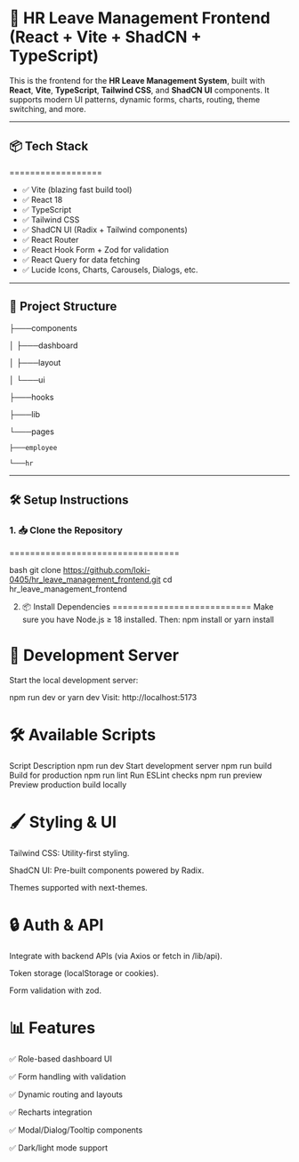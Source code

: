 # 🚀 HR Leave Management Frontend (React + Vite + ShadCN + TypeScript)

This is the frontend for the **HR Leave Management System**, built with **React**, **Vite**, **TypeScript**, **Tailwind CSS**, and **ShadCN UI** components. It supports modern UI patterns, dynamic forms, charts, routing, theme switching, and more.

---

## 📦 Tech Stack
==================

- ✅ Vite (blazing fast build tool) 
- ✅ React 18
- ✅ TypeScript
- ✅ Tailwind CSS
- ✅ ShadCN UI (Radix + Tailwind components)
- ✅ React Router
- ✅ React Hook Form + Zod for validation
- ✅ React Query for data fetching
- ✅ Lucide Icons, Charts, Carousels, Dialogs, etc.

---

## 📁 Project Structure

├───components

│   ├───dashboard

│   ├───layout

│   └───ui

├───hooks

├───lib

└───pages

    ├───employee
    
    └───hr

---

## 🛠️ Setup Instructions

### 1. 📥 Clone the Repository
=================================

bash
git clone https://github.com/loki-0405/hr_leave_management_frontend.git
cd hr_leave_management_frontend


2. 📦 Install Dependencies
 ===========================
Make sure you have Node.js ≥ 18 installed. Then:
npm install
or
yarn install

🚧 Development Server
   =======================
Start the local development server:

npm run dev
or
yarn dev
Visit: http://localhost:5173

🛠️ Available Scripts
======================
Script	                     Description
npm run dev	                Start development server
npm run build              	Build for production
npm run lint               	Run ESLint checks
npm run                     preview	Preview production build locally

🖌️ Styling & UI
==================
Tailwind CSS: Utility-first styling.

ShadCN UI: Pre-built components powered by Radix.

Themes supported with next-themes.

🔒 Auth & API
================
Integrate with backend APIs (via Axios or fetch in /lib/api).

Token storage (localStorage or cookies).

Form validation with zod.

📊 Features
=================
✅ Role-based dashboard UI

✅ Form handling with validation

✅ Dynamic routing and layouts

✅ Recharts integration

✅ Modal/Dialog/Tooltip components

✅ Dark/light mode support
